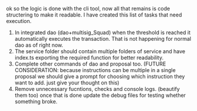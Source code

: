 ok so the logic is done with the cli tool, now all that remains is code structering to make it readable. I have created this list of tasks that need execution.

1. In integrated dao (dao+multisig_Squad) when the threshold is reached it automatically executes the transaction. That is not happening for normal dao as of right now.
2. The service folder should contain multiple folders of service and have index.ts exporting the required function for better readability.
3. Complete other commands of dao and proposal too. (FUTURE CONSIDERATION: because instructions can be multiple in a single proposal we should give a prompt for choosing which instruction they want to add. just give your thought on this)
4. Remove unnecessary fucntions, checks and console logs. (beautify them too)
   once that is done update the debug files for testing whether something broke.
